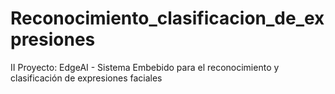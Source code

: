 # Reconocimiento_clasificacion_de_expresiones
II Proyecto: EdgeAI - Sistema Embebido para el reconocimiento y clasificación de expresiones faciales
